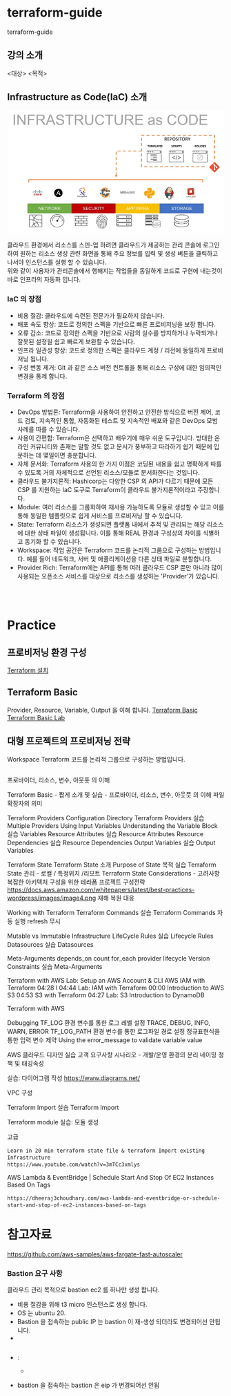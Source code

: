# terraform-guide
terraform-guide


## 강의 소개

<대상> <목적>

## Infrastructure as Code(IaC) 소개

![iac](images/img.png)

클라우드 환경에서 리소스를 스핀-업 하려면 클라우드가 제공하는 관리 콘솔에 로그인하여 원하는 리소스 생성 관련 화면을 통해 주요 정보를 입력 및 생성 버튼을 클릭하고 나서야 인스턴스를 실행 할 수 있습니다.  
위와 같이 사용자가 관리콘솔에서 행해지는 작업들을 동일하게 코드로 구현에 내는것이 바로 인프라의 자동화 입니다.

### IaC 의 장점 
- 비용 절감: 클라우드에 숙련된 전문가가 필요하지 않습니다. 
- 배포 속도 향상: 코드로 정의한 스펙을 기반으로 빠른 프로비저닝을 보장 합니다.
- 오류 감소: 코드로 정의한 스펙을 기반으로 사람의 실수를 방지하거나 누락되거나 잘못된 설정읠 쉽고 빠르게 보완할 수 있습니다.
- 인프라 일관성 향상: 코드로 정의한 스펙은 클라우드 계정 / 리전에 동일하게 프로비저닝 됩니다.
- 구성 변동 제거: Git 과 같은 소스 버전 컨트롤을 통해 리소스 구성에 대한 임의적인 변경을 통제 합니다.  

### Terraform 의 장점

- DevOps 방법론: Terraform을 사용하여 안전하고 안전한 방식으로 버전 제어, 코드 검토, 지속적인 통합, 자동화된 테스트 및 지속적인 배포와 같은 DevOps 모범 사례를 따를 수 있습니다.
- 사용이 간편함: Terraform은 선택하고 배우기에 매우 쉬운 도구입니다. 방대한 온라인 커뮤니티와 존재는 말할 것도 없고 문서가 풍부하고 따라하기 쉽기 때문에 입문하는 데 몇일이면 충분합니다.
- 자체 문서화: Terraform 사용의 한 가지 이점은 코딩된 내용을 쉽고 명확하게 따를 수 있도록 거의 자체적으로 선언된 리소스/모듈로 문서화한다는 것입니다.
- 클라우드 불가지론적: Hashicorp는 다양한 CSP 의 API가 다르기 때문에 모든 CSP 를 지원하는 IaC 도구로 Terraform이 클라우드 불가지론적이라고 주장합니다.
- Module: 여러 리소스를 그룹화하여 재사용 가능하도록 모듈로 생성할 수 있고 이를 통해 동일한 템플릿으로 쉽게 서비스를 프로비저닝 할 수 있습니다.
- State: Terraform 리소스가 생성되면 플랫폼 내에서 추적 및 관리되는 해당 리소스에 대한 상태 파일이 생성됩니다. 이를 통해 REAL 환경과 구성상의 차이를 식별하고 동기화 할 수 있습니다. 
- Workspace: 작업 공간은 Terraform 코드를 논리적 그룹으로 구성하는 방법입니다. 예를 들어 네트워크, 서버 및 애플리케이션을 다른 상태 파일로 분할합니다.
- Provider Rich: Terraform에는 API를 통해 여러 클라우드 CSP 뿐만 아니라 많이 사용되는 오픈소스 서비스를 대상으로 리소스를 생성하는 'Provider'가 있습니다. 

<br><br>

# Practice

## 프로비저닝 환경 구성
[Terraform 설치](./lab-101/guide.md)


## Terraform Basic
Provider, Resource, Variable, Output 을 이해 합니다.
[Terraform Basic](./lab-102/guide.md)
[Terraform Basic Lab](./lab-102/practice/hanson.md)


## 대형 프로젝트의 프로비저닝 전략

Workspace  Terraform 코드를 논리적 그룹으로 구성하는 방법입니다.


```
```

프로바이더, 리소스, 변수, 아웃풋 의 이해

Terraform Basic - 짭게 소개 및 실습  - 프로바이더, 리소스, 변수, 아웃풋 의 이해
파일 확장자의 의미

Terraform Providers
Configuration Directory
Terraform Providers
실습 Multiple Providers
Using Input Variables
Understanding the Variable Block
실습 Variables
Resource Attributes
실습 Resource Attributes
Resource Dependencies
실습 Resource Dependencies
Output Variables
실습 Output Variables

Terraform State
Terraform State 소개
Purpose of State 목적
실습 Terraform State 관리 - 로컬 / 특정위치 /리모트
Terraform State Considerations - 고려사항
복잡한 아키텍처 구성을 위한 테라폼 프로젝트 구성전략
https://docs.aws.amazon.com/whitepapers/latest/best-practices-wordpress/images/image4.png
재해 복원 대응





Working with Terraform
Terraform Commands
실습 Terraform Commands
자동 실행
refresh 무시

Mutable vs Immutable Infrastructure
LifeCycle Rules
실습 Lifecycle Rules
Datasources
실습 Datasources

Meta-Arguments
depends_on
count
for_each
provider
lifecycle
Version Constraints
실습 Meta-Arguments


Terraform with AWS
Lab: Setup an AWS Account  & CLI
AWS IAM with Terraform
04:28
I
04:44
Lab: IAM with Terraform
00:00
Introduction to AWS S3
04:53
S3 with Terraform
04:27
Lab: S3
Introduction to DynamoDB


Terraform with AWS

Debugging
TF_LOG 환경 변수를 통한 로그 레벨 설정
TRACE, DEBUG, INFO, WARN, ERROR
TF_LOG_PATH 환경 변수를 통한 로그파일 경로 설정
정규표현식을 통한 입력 변수 제약 Using the error_message to validate variable value


AWS 클라우드 디자인 실습
고객 요구사항 시나리오 - 개발/운영 환경의 분리
네이밍 정책 및 태깅속성

실습: 다이어그램 작성
https://www.diagrams.net/

VPC 구성






Terraform Import
실습 Terraform Import

Terraform module
실습: 모듈 생성


고급

	Learn in 20 min terraform state file & terraform Import existing Infrastructure
	https://www.youtube.com/watch?v=3mTCc3xmlys


AWS Lambda & EventBridge | Schedule Start And Stop Of EC2 Instances Based On Tags

	https://dheeraj3choudhary.com/aws-lambda-and-eventbridge-or-schedule-start-and-stop-of-ec2-instances-based-on-tags


# 참고자료
https://github.com/aws-samples/aws-fargate-fast-autoscaler



### Bastion 요구 사항

클라우드 관리 목적으로 bastion ec2 를 하나만 생성 합니다.
- 비용 절감을 위해 t3 micro 인스턴스로 생성 합니다. 
- OS 는 ubuntu 20.
- Bastion 을 접속하는 public IP 는 bastion 이 재-생성 되더라도 변경되어선 안됩니다.
- 
```

```
- 
  : 

  - 
- bastion 을 접속하는 bastion 은 eip 가 변경되어선 안됨
